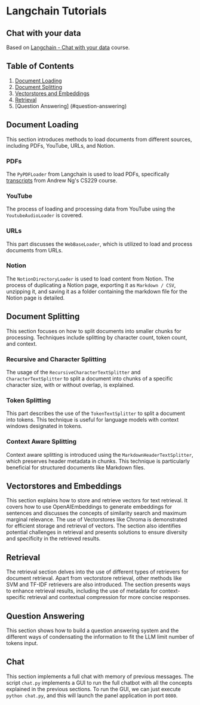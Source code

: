 # Langchain Tutorials

## Chat with your data

Based on [Langchain - Chat with your data](https://learn.deeplearning.ai/langchain-chat-with-your-data) course. 

## Table of Contents

1. [Document Loading](#document-loading)
2. [Document Splitting](#document-splitting)
3. [Vectorstores and Embeddings](#vectorstores-and-embeddings)
4. [Retrieval](#retrieval)
5. [Question Answering] (#question-answering)

## Document Loading

This section introduces methods to load documents from different sources, including PDFs, YouTube, URLs, and Notion.

### PDFs
The `PyPDFLoader` from Langchain is used to load PDFs, specifically [transcripts](https://see.stanford.edu/materials/aimlcs229/transcripts/MachineLearning-Lecture01.pdf) from Andrew Ng's CS229 course.

### YouTube
The process of loading and processing data from YouTube using the `YoutubeAudioLoader` is covered.

### URLs
This part discusses the `WebBaseLoader`, which is utilized to load and process documents from URLs.

### Notion
The `NotionDirectoryLoader` is used to load content from Notion. The process of duplicating a Notion page, exporting it as `Markdown / CSV`, unzipping it, and saving it as a folder containing the markdown file for the Notion page is detailed.

## Document Splitting

This section focuses on how to split documents into smaller chunks for processing. Techniques include splitting by character count, token count, and context.

### Recursive and Character Splitting
The usage of the `RecursiveCharacterTextSplitter` and `CharacterTextSplitter` to split a document into chunks of a specific character size, with or without overlap, is explained.

### Token Splitting
This part describes the use of the `TokenTextSplitter` to split a document into tokens. This technique is useful for language models with context windows designated in tokens.

### Context Aware Splitting
Context aware splitting is introduced using the `MarkdownHeaderTextSplitter`, which preserves header metadata in chunks. This technique is particularly beneficial for structured documents like Markdown files.

## Vectorstores and Embeddings

This section explains how to store and retrieve vectors for text retrieval. It covers how to use OpenAIEmbeddings to generate embeddings for sentences and discusses the concepts of similarity search and maximum marginal relevance. The use of Vectorstores like Chroma is demonstrated for efficient storage and retrieval of vectors. The section also identifies potential challenges in retrieval and presents solutions to ensure diversity and specificity in the retrieved results.

## Retrieval

The retrieval section delves into the use of different types of retrievers for document retrieval. Apart from vectorstore retrieval, other methods like SVM and TF-IDF retrievers are also introduced. The section presents ways to enhance retrieval results, including the use of metadata for context-specific retrieval and contextual compression for more concise responses.

## Question Answering

This section shows how to build a question answering system and the different ways of condensating the information to fit the LLM limit number of tokens input.

## Chat

This section implements a full chat with memory of previous messages. The script `chat.py` implements a GUI to run the full chatbot with all the concepts explained in the previous sections. To run the GUI, we can just execute `python chat.py`, and this will launch the panel application in port `8080`.